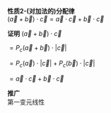 **性质2-(对加法的)分配律**  
$(\vec a+\vec b)\cdot \vec c = \vec a\cdot\vec c +\vec b\cdot\vec c$  

**证明**
$(\vec a+\vec b)\cdot \vec c$

$=P_c(\vec a+\vec b)\cdot|\vec c|$

$=P_c(\vec a)\cdot|\vec c|+P_c(\vec b)\cdot|\vec c|$

$=\vec a\cdot\vec c+\vec b\cdot\vec c$

**推广**  
第一变元线性  
